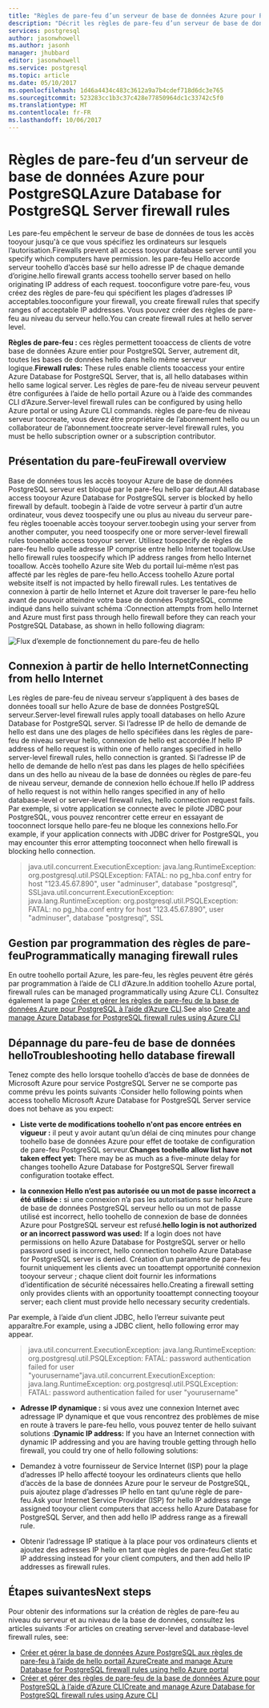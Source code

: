 ```yaml
---
title: "Règles de pare-feu d’un serveur de base de données Azure pour PostgreSQL | Microsoft Docs"
description: "Décrit les règles de pare-feu d’un serveur de base de données Azure pour PostgreSQL."
services: postgresql
author: jasonwhowell
ms.author: jasonh
manager: jhubbard
editor: jasonwhowell
ms.service: postgresql
ms.topic: article
ms.date: 05/10/2017
ms.openlocfilehash: 1d46a4434c483c3612a9a7b4cdef718d6dc3e765
ms.sourcegitcommit: 523283cc1b3c37c428e77850964dc1c33742c5f0
ms.translationtype: MT
ms.contentlocale: fr-FR
ms.lasthandoff: 10/06/2017
---
```

# <a name="azure-database-for-postgresql-server-firewall-rules"></a><span data-ttu-id="8fe3c-103">Règles de pare-feu d’un serveur de base de données Azure pour PostgreSQL</span><span class="sxs-lookup"><span data-stu-id="8fe3c-103">Azure Database for PostgreSQL Server firewall rules</span></span>
<span data-ttu-id="8fe3c-104">Les pare-feu empêchent le serveur de base de données de tous les accès tooyour jusqu'à ce que vous spécifiez les ordinateurs sur lesquels l’autorisation.</span><span class="sxs-lookup"><span data-stu-id="8fe3c-104">Firewalls prevent all access tooyour database server until you specify which computers have permission.</span></span> <span data-ttu-id="8fe3c-105">les pare-feu Hello accorde serveur toohello d’accès basé sur hello adresse IP de chaque demande d’origine.</span><span class="sxs-lookup"><span data-stu-id="8fe3c-105">hello firewall grants access toohello server based on hello originating IP address of each request.</span></span>
<span data-ttu-id="8fe3c-106">tooconfigure votre pare-feu, vous créez des règles de pare-feu qui spécifient les plages d’adresses IP acceptables.</span><span class="sxs-lookup"><span data-stu-id="8fe3c-106">tooconfigure your firewall, you create firewall rules that specify ranges of acceptable IP addresses.</span></span> <span data-ttu-id="8fe3c-107">Vous pouvez créer des règles de pare-feu au niveau du serveur hello.</span><span class="sxs-lookup"><span data-stu-id="8fe3c-107">You can create firewall rules at hello server level.</span></span>

<span data-ttu-id="8fe3c-108">**Règles de pare-feu :** ces règles permettent tooaccess de clients de votre base de données Azure entier pour PostgreSQL Server, autrement dit, toutes les bases de données hello dans hello même serveur logique.</span><span class="sxs-lookup"><span data-stu-id="8fe3c-108">**Firewall rules:** These rules enable clients tooaccess your entire Azure Database for PostgreSQL Server, that is, all hello databases within hello same logical server.</span></span> <span data-ttu-id="8fe3c-109">Les règles de pare-feu de niveau serveur peuvent être configurées à l’aide de hello portail Azure ou à l’aide des commandes CLI d’Azure.</span><span class="sxs-lookup"><span data-stu-id="8fe3c-109">Server-level firewall rules can be configured by using hello Azure portal or using Azure CLI commands.</span></span> <span data-ttu-id="8fe3c-110">règles de pare-feu de niveau serveur toocreate, vous devez être propriétaire de l’abonnement hello ou un collaborateur de l’abonnement.</span><span class="sxs-lookup"><span data-stu-id="8fe3c-110">toocreate server-level firewall rules, you must be hello subscription owner or a subscription contributor.</span></span>

## <a name="firewall-overview"></a><span data-ttu-id="8fe3c-111">Présentation du pare-feu</span><span class="sxs-lookup"><span data-stu-id="8fe3c-111">Firewall overview</span></span>
<span data-ttu-id="8fe3c-112">Base de données tous les accès tooyour Azure de base de données PostgreSQL serveur est bloqué par le pare-feu hello par défaut.</span><span class="sxs-lookup"><span data-stu-id="8fe3c-112">All database access tooyour Azure Database for PostgreSQL server is blocked by hello firewall by default.</span></span> <span data-ttu-id="8fe3c-113">toobegin à l’aide de votre serveur à partir d’un autre ordinateur, vous devez toospecify une ou plus au niveau du serveur pare-feu règles tooenable accès tooyour server.</span><span class="sxs-lookup"><span data-stu-id="8fe3c-113">toobegin using your server from another computer, you need toospecify one or more server-level firewall rules tooenable access tooyour server.</span></span> <span data-ttu-id="8fe3c-114">Utilisez toospecify de règles de pare-feu hello quelle adresse IP comprise entre hello Internet tooallow.</span><span class="sxs-lookup"><span data-stu-id="8fe3c-114">Use hello firewall rules toospecify which IP address ranges from hello Internet tooallow.</span></span> <span data-ttu-id="8fe3c-115">Accès toohello Azure site Web du portail lui-même n’est pas affecté par les règles de pare-feu hello.</span><span class="sxs-lookup"><span data-stu-id="8fe3c-115">Access toohello Azure portal website itself is not impacted by hello firewall rules.</span></span>
<span data-ttu-id="8fe3c-116">Les tentatives de connexion à partir de hello Internet et Azure doit traverser le pare-feu hello avant de pouvoir atteindre votre base de données PostgreSQL, comme indiqué dans hello suivant schéma :</span><span class="sxs-lookup"><span data-stu-id="8fe3c-116">Connection attempts from hello Internet and Azure must first pass through hello firewall before they can reach your PostgreSQL Database, as shown in hello following diagram:</span></span>

![Flux d’exemple de fonctionnement du pare-feu de hello](media/concepts-firewall-rules/1-firewall-concept.png)

## <a name="connecting-from-hello-internet"></a><span data-ttu-id="8fe3c-118">Connexion à partir de hello Internet</span><span class="sxs-lookup"><span data-stu-id="8fe3c-118">Connecting from hello Internet</span></span>
<span data-ttu-id="8fe3c-119">Les règles de pare-feu de niveau serveur s’appliquent à des bases de données tooall sur hello Azure de base de données PostgreSQL serveur.</span><span class="sxs-lookup"><span data-stu-id="8fe3c-119">Server-level firewall rules apply tooall databases on hello Azure Database for PostgreSQL server.</span></span> <span data-ttu-id="8fe3c-120">Si l’adresse IP de hello de demande de hello est dans une des plages de hello spécifiées dans les règles de pare-feu de niveau serveur hello, connexion de hello est accordée.</span><span class="sxs-lookup"><span data-stu-id="8fe3c-120">If hello IP address of hello request is within one of hello ranges specified in hello server-level firewall rules, hello connection is granted.</span></span>
<span data-ttu-id="8fe3c-121">Si l’adresse IP de hello de demande de hello n’est pas dans les plages de hello spécifiées dans un des hello au niveau de la base de données ou règles de pare-feu de niveau serveur, demande de connexion hello échoue.</span><span class="sxs-lookup"><span data-stu-id="8fe3c-121">If hello IP address of hello request is not within hello ranges specified in any of hello database-level or server-level firewall rules, hello connection request fails.</span></span>
<span data-ttu-id="8fe3c-122">Par exemple, si votre application se connecte avec le pilote JDBC pour PostgreSQL, vous pouvez rencontrer cette erreur en essayant de tooconnect lorsque hello pare-feu ne bloque les connexions hello.</span><span class="sxs-lookup"><span data-stu-id="8fe3c-122">For example, if your application connects with JDBC driver for PostgreSQL, you may encounter this error attempting tooconnect when hello firewall is blocking hello connection.</span></span>
> <span data-ttu-id="8fe3c-123">java.util.concurrent.ExecutionException: java.lang.RuntimeException: org.postgresql.util.PSQLException: FATAL: no pg\_hba.conf entry for host "123.45.67.890", user "adminuser", database "postgresql", SSL</span><span class="sxs-lookup"><span data-stu-id="8fe3c-123">java.util.concurrent.ExecutionException: java.lang.RuntimeException: org.postgresql.util.PSQLException: FATAL: no pg\_hba.conf entry for host "123.45.67.890", user "adminuser", database "postgresql", SSL</span></span>

## <a name="programmatically-managing-firewall-rules"></a><span data-ttu-id="8fe3c-124">Gestion par programmation des règles de pare-feu</span><span class="sxs-lookup"><span data-stu-id="8fe3c-124">Programmatically managing firewall rules</span></span>
<span data-ttu-id="8fe3c-125">En outre toohello portail Azure, les pare-feu, les règles peuvent être gérés par programmation à l’aide de CLI d’Azure.</span><span class="sxs-lookup"><span data-stu-id="8fe3c-125">In addition toohello Azure portal, firewall rules can be managed programmatically using Azure CLI.</span></span>
<span data-ttu-id="8fe3c-126">Consultez également la page [Créer et gérer les règles de pare-feu de la base de données Azure pour PostgreSQL à l’aide d’Azure CLI](howto-manage-firewall-using-cli.md).</span><span class="sxs-lookup"><span data-stu-id="8fe3c-126">See also [Create and manage Azure Database for PostgreSQL firewall rules using Azure CLI](howto-manage-firewall-using-cli.md)</span></span>

## <a name="troubleshooting-hello-database-firewall"></a><span data-ttu-id="8fe3c-127">Dépannage du pare-feu de base de données hello</span><span class="sxs-lookup"><span data-stu-id="8fe3c-127">Troubleshooting hello database firewall</span></span>
<span data-ttu-id="8fe3c-128">Tenez compte des hello lorsque toohello d’accès de base de données de Microsoft Azure pour service PostgreSQL Server ne se comporte pas comme prévu les points suivants :</span><span class="sxs-lookup"><span data-stu-id="8fe3c-128">Consider hello following points when access toohello Microsoft Azure Database for PostgreSQL Server service does not behave as you expect:</span></span>

* <span data-ttu-id="8fe3c-129">**Liste verte de modifications toohello n'ont pas encore entrées en vigueur :** il peut y avoir autant qu’un délai de cinq minutes pour change toohello base de données Azure pour effet de tootake de configuration de pare-feu PostgreSQL serveur.</span><span class="sxs-lookup"><span data-stu-id="8fe3c-129">**Changes toohello allow list have not taken effect yet:** There may be as much as a five-minute delay for changes toohello Azure Database for PostgreSQL Server firewall configuration tootake effect.</span></span>

* <span data-ttu-id="8fe3c-130">**la connexion Hello n’est pas autorisée ou un mot de passe incorrect a été utilisée :** si une connexion n’a pas les autorisations sur hello Azure de base de données PostgreSQL serveur hello ou un mot de passe utilisé est incorrect, hello toohello de connexion de base de données Azure pour PostgreSQL serveur est refusé.</span><span class="sxs-lookup"><span data-stu-id="8fe3c-130">**hello login is not authorized or an incorrect password was used:** If a login does not have permissions on hello Azure Database for PostgreSQL server or hello password used is incorrect, hello connection toohello Azure Database for PostgreSQL server is denied.</span></span> <span data-ttu-id="8fe3c-131">Création d’un paramètre de pare-feu fournit uniquement les clients avec un tooattempt opportunité connexion tooyour serveur ; chaque client doit fournir les informations d’identification de sécurité nécessaires hello.</span><span class="sxs-lookup"><span data-stu-id="8fe3c-131">Creating a firewall setting only provides clients with an opportunity tooattempt connecting tooyour server; each client must provide hello necessary security credentials.</span></span>

<span data-ttu-id="8fe3c-132">Par exemple, à l’aide d’un client JDBC, hello l’erreur suivante peut apparaître.</span><span class="sxs-lookup"><span data-stu-id="8fe3c-132">For example, using a JDBC client, hello following error may appear.</span></span>
> <span data-ttu-id="8fe3c-133">java.util.concurrent.ExecutionException: java.lang.RuntimeException: org.postgresql.util.PSQLException: FATAL: password authentication failed for user "yourusername"</span><span class="sxs-lookup"><span data-stu-id="8fe3c-133">java.util.concurrent.ExecutionException: java.lang.RuntimeException: org.postgresql.util.PSQLException: FATAL: password authentication failed for user "yourusername"</span></span>

* <span data-ttu-id="8fe3c-134">**Adresse IP dynamique :** si vous avez une connexion Internet avec adressage IP dynamique et que vous rencontrez des problèmes de mise en route à travers le pare-feu hello, vous pouvez tenter de hello suivant solutions :</span><span class="sxs-lookup"><span data-stu-id="8fe3c-134">**Dynamic IP address:** If you have an Internet connection with dynamic IP addressing and you are having trouble getting through hello firewall, you could try one of hello following solutions:</span></span>

* <span data-ttu-id="8fe3c-135">Demandez à votre fournisseur de Service Internet (ISP) pour la plage d’adresses IP hello affecté tooyour les ordinateurs clients que hello d’accès de la base de données Azure pour le serveur de PostgreSQL, puis ajoutez plage d’adresses IP hello en tant qu’une règle de pare-feu.</span><span class="sxs-lookup"><span data-stu-id="8fe3c-135">Ask your Internet Service Provider (ISP) for hello IP address range assigned tooyour client computers that access hello Azure Database for PostgreSQL Server, and then add hello IP address range as a firewall rule.</span></span>

* <span data-ttu-id="8fe3c-136">Obtenir l’adressage IP statique à la place pour vos ordinateurs clients et ajoutez des adresses IP hello en tant que règles de pare-feu.</span><span class="sxs-lookup"><span data-stu-id="8fe3c-136">Get static IP addressing instead for your client computers, and then add hello IP addresses as firewall rules.</span></span>

## <a name="next-steps"></a><span data-ttu-id="8fe3c-137">Étapes suivantes</span><span class="sxs-lookup"><span data-stu-id="8fe3c-137">Next steps</span></span>
<span data-ttu-id="8fe3c-138">Pour obtenir des informations sur la création de règles de pare-feu au niveau du serveur et au niveau de la base de données, consultez les articles suivants :</span><span class="sxs-lookup"><span data-stu-id="8fe3c-138">For articles on creating server-level and database-level firewall rules, see:</span></span>
* [<span data-ttu-id="8fe3c-139">Créer et gérer la base de données Azure PostgreSQL aux règles de pare-feu à l’aide de hello portail Azure</span><span class="sxs-lookup"><span data-stu-id="8fe3c-139">Create and manage Azure Database for PostgreSQL firewall rules using hello Azure portal</span></span>](howto-manage-firewall-using-portal.md)
* [<span data-ttu-id="8fe3c-140">Créer et gérer des règles de pare-feu de la base de données Azure pour PostgreSQL à l’aide d’Azure CLI</span><span class="sxs-lookup"><span data-stu-id="8fe3c-140">Create and manage Azure Database for PostgreSQL firewall rules using Azure CLI</span></span>](howto-manage-firewall-using-cli.md)